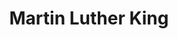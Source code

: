 ---
pid: fs165
title: Martin Luther King
location_transcription: Middle of city hall
coordinates: "[-75.163541893696, 39.952418198863]"
zipcode: '19122'
gen_neighborhood: North Philadelphia
neighborhood: Yorktown,Old Kensington,Jinogi
outside_phl: 
age: '12'
age_range: 6-13
instagram: 
image_file_name: fs_165.jpg
proposal_transcription: 
topic: African Americans,Person,History,Human Rights,Social Justice
topic_summary: 0, 0, 0, 0, 0
type: Sculpture Statue
keywords_other: 
credit: Giavona Steinmetz
image_labels: 
twitter: 
facebook: 
permalink: "/monuments/fs165/"
layout: item-page
---